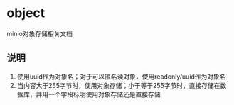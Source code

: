 # object
minio对象存储相关文档

## 说明
1. 使用uuid作为对象名；对于可以匿名读对象，使用readonly/uuid作为对象名
2. 当内容大于255字节时，使用对象存储；小于等于255字节时，直接存储在数据库，并用一个字段标明使用对象存储还是直接存储